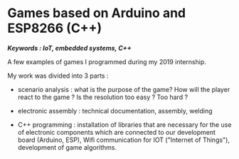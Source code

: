 # Games based on Arduino and ESP8266 (C++)

***Keywords :  IoT, embedded systems, C++***

A few examples of games I programmed during my 2019 internship.

My work was divided into 3 parts :

- scenario analysis : what is the purpose of the game? How will the player react to the game ?
Is the resolution too easy ? Too hard ?

- electronic assembly : technical documentation, assembly, welding

- C++ programming : installation of libraries that are necessary for the use of electronic components
which are connected to our development board (Arduino, ESP), Wifi communication for IOT ("Internet of Things"),
development of game algorithms.
